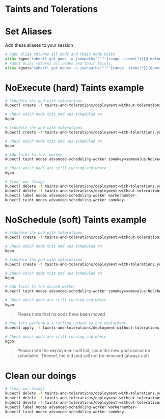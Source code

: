 # Taints and Tolerations
# Set Aliases
Add these aliases to your session
```sh
# kgpn alias returns all pods and their node hosts
alias kgpn='kubectl get pods -o jsonpath='"'"'{range .items[*]}{@.metadata.name}{" "}{@.spec.nodeName}{"\n"}{end}'"'"''
# kgnot alias returns all nodes and their taints.
alias kgnot='kubectl get nodes -o jsonpath='"'"'{range .items[*]}{@.metadata.name}{" "}{@.spec.taints[*].key}:{@.spec.taints[*].value}-{@.spec.taints[*].effect}{"\n"}{end}'"'"''
```

# NoExecute (hard) Taints example
```sh
# Schedule the pod with tolerations
kubectl create -f taints-and-tolerations/deployment-without-tolerations.yaml --save-config
```

```sh
# Check which node this pod was scheduled on
kgpn
```

```sh
# Schedule the pod with tolerations
kubectl create -f taints-and-tolerations/deployment-with-tolerations.yaml --save-config
```

```sh
# Check which node this pod was scheduled on
kgpn
```

```sh
# Add taint to the  worker
kubectl taint nodes advanced-scheduling-worker somekey=somevalue:NoExecute
```

```sh
# Check which pods are still running and where
kgpn
```

```sh
# Clean our doings
kubectl delete -f taints-and-tolerations/deployment-with-tolerations.yaml
kubectl delete -f taints-and-tolerations/deployment-without-tolerations.yaml
kubectl label nodes advanced-scheduling-worker workernumber-
kubectl taint nodes advanced-scheduling-worker somekey-
```

# NoSchedule (soft) Taints example
```sh
# Schedule the pod with tolerations
kubectl create -f taints-and-tolerations/deployment-without-tolerations.yaml --save-config
```

```sh
# Check which node this pod was scheduled on
kgpn
```

```sh
# Schedule the pod with tolerations
kubectl create -f taints-and-tolerations/deployment-with-tolerations.yaml --save-config
```

```sh
# Check which node this pod was scheduled on
kgpn
```

```sh
# Add taint to the second worker
kubectl taint nodes advanced-scheduling-worker somekey=somevalue:NoSchedule
```

```sh
# Check which pods are still running and where
kgpn
```
> Please note that no pods have been moved

```sh
# Now lets perform a a rolling update to our deployment
kubectl apply -f taints-and-tolerations/deployment-without-tolerations-alpine.yaml
```

```sh
# Check which pods are still running and where
kgpn
```
> Please note the deployment will fail, since the new pod cannot be scheduled. Thereof, the old pod will not be removed (always up!)

# Clean our doings
```sh
# Clean our doings
kubectl delete -f taints-and-tolerations/deployment-with-tolerations.yaml
kubectl delete -f taints-and-tolerations/deployment-without-tolerations.yaml
kubectl delete -f taints-and-tolerations/deployment-without-tolerations-alpine.yaml
kubectl label nodes advanced-scheduling-worker workernumber-
kubectl taint nodes advanced-scheduling-worker somekey-
```